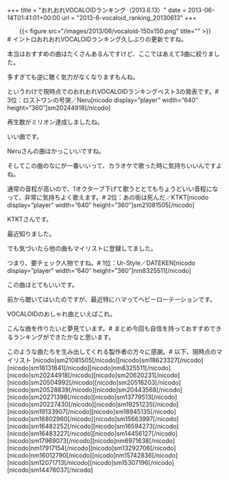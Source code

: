 +++
title = "おれおれVOCALOIDランキング（2013.6.13）"
date = 2013-06-14T01:41:01+00:00
url = "2013-6-vocaloid_ranking_20130613"
+++
</p> <div style="text-align: center;">
  {{< figure src="/images/2013/06/vocaloid-150x150.png" title="" >}}
</div></a># イントロおれおれVOCALOIDランキング久しぶりの更新ですね。
  
本当はおすすめの曲はたくさんあるんですけど、ここではあえて3曲に絞りました。
  
多すぎても逆に聴く気力がなくなりますもんね。
  
というわけで現時点でのおれおれVOCALOIDランキングベスト3の発表です。# 3位：ロストワンの号哭／Neru[nicodo display=&#8221;player&#8221; width=&#8221;640&#8243; height=&#8221;360&#8243;]sm20244918[/nicodo]
  
再生数がミリオン達成しましたね。
  
いい曲です。
  
Neruさんの曲はかっこいいですね。
  
そしてこの曲のなにが一番いいって、カラオケで歌った時に気持ちいいんですよね。
  
通常の音程が高いので、1オクターブ下げて歌うととてもちょうどいい音程になって、非常に気持ちよく歌えます。# 2位：あの街は死んだ／KTKT[nicodo display=&#8221;player&#8221; width=&#8221;640&#8243; height=&#8221;360&#8243;]sm21081505[/nicodo]
  
KTKTさんです。
  
最近知りました。
  
でも気づいたら他の曲もマイリストに登録してました。
  
つまり、要チェック人物ですね。# 1位：Ur-Style／DATEKEN[nicodo display=&#8221;player&#8221; width=&#8221;640&#8243; height=&#8221;360&#8243;]nm8325511[/nicodo]
  
この曲はとてもいいです。
  
前から聴いてはいたのですが、最近特にハマってヘビーローテーションです。
  
VOCALOIDのおしゃれ曲といえばこれ。
  
こんな曲を作りたいと夢見ています。# まとめ今回も自信を持っておすすめできるランキングができたかなと思います。
  
このような曲たちを生み出してくれる製作者の方々に感謝。# 以下、現時点のマイリスト \[nicodo]sm21081505[/nicodo\]\[nicodo\]sm18623327\[/nicodo\]\[nicodo\]sm18131841\[/nicodo\]\[nicodo\]nm8325511\[/nicodo\]\[nicodo\]sm20244918\[/nicodo\]\[nicodo\]sm20620231\[/nicodo\]\[nicodo\]sm20504992\[/nicodo\]\[nicodo\]sm20516203\[/nicodo\]\[nicodo\]sm20528839\[/nicodo\]\[nicodo\]sm20443568\[/nicodo\]\[nicodo\]sm20271398\[/nicodo\]\[nicodo\]sm13779513\[/nicodo\]\[nicodo\]sm20227430\[/nicodo\]\[nicodo\]sm19251235\[/nicodo\]\[nicodo\]sm19133907\[/nicodo\]\[nicodo\]sm18945135\[/nicodo\]\[nicodo\]sm16802960\[/nicodo\]\[nicodo\]sm15663997\[/nicodo\]\[nicodo\]sm16482252\[/nicodo\]\[nicodo\]sm16594273\[/nicodo\]\[nicodo\]sm16483227\[/nicodo\]\[nicodo\]sm14456127\[/nicodo\]\[nicodo\]sm17969073\[/nicodo\]\[nicodo\]nm6971638\[/nicodo\]\[nicodo\]nm17917154\[/nicodo\]\[nicodo\]sm13292706\[/nicodo\]\[nicodo\]nm16012790\[/nicodo\]\[nicodo\]nm15742836\[/nicodo\]\[nicodo\]sm12071713\[/nicodo\]\[nicodo\]sm15307196\[/nicodo\]\[nicodo\]sm14476037[/nicodo]